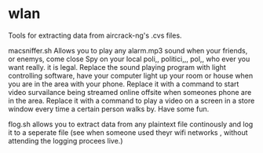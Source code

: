 # wlan
Tools for extracting data from aircrack-ng's .cvs files.

macsniffer.sh
Allows you to play any alarm.mp3 sound when your friends, or enemys, come close
Spy on your local poli,, politici,,, pol,, who ever you want really. it is legal.
Replace the sound playing program with light controlling software, have your computer light up your
room or house when you are in the area with your phone.
Replace it with a command to start video survailance being streamed online offsite
when someones phone are in the area.
Replace it with a command to play a video on a screen in a store window every time a certain person walks by.
Have some fun.

flog.sh
allows you to extract data from any plaintext file continously and log it to a seperate file
(see when someone used theyr wifi networks , without attending the logging procees live.)
